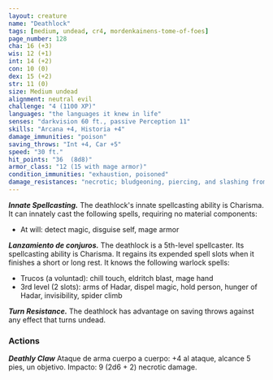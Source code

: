 ```yaml
---
layout: creature
name: "Deathlock"
tags: [medium, undead, cr4, mordenkainens-tome-of-foes]
page_number: 128
cha: 16 (+3)
wis: 12 (+1)
int: 14 (+2)
con: 10 (0)
dex: 15 (+2)
str: 11 (0)
size: Medium undead
alignment: neutral evil
challenge: "4 (1100 XP)"
languages: "the languages it knew in life"
senses: "darkvision 60 ft., passive Perception 11"
skills: "Arcana +4, Historia +4"
damage_immunities: "poison"
saving_throws: "Int +4, Car +5"
speed: "30 ft."
hit_points: "36  (8d8)"
armor_class: "12 (15 with mage armor)"
condition_immunities: "exhaustion, poisoned"
damage_resistances: "necrotic; bludgeoning, piercing, and slashing from nonmagical attacks that aren't silvered"
---
```


***Innate Spellcasting.*** The deathlock's innate spellcasting ability is Charisma. It can innately cast the following spells, requiring no material components:
* At will: detect magic, disguise self, mage armor

***Lanzamiento de conjuros.*** The deathlock is a 5th-level spellcaster. Its spellcasting ability is Charisma. It regains its expended spell slots when it finishes a short or long rest. It knows the following warlock spells:
* Trucos (a voluntad): chill touch, eldritch blast, mage hand
* 3rd level (2 slots): arms of Hadar, dispel magic, hold person, hunger of Hadar, invisibility, spider climb

***Turn Resistance.*** The deathlock has advantage on saving throws against any effect that turns undead.

### Actions

***Deathly Claw*** Ataque de arma cuerpo a cuerpo: +4 al ataque, alcance 5 pies, un objetivo. Impacto: 9 (2d6 + 2) necrotic damage.